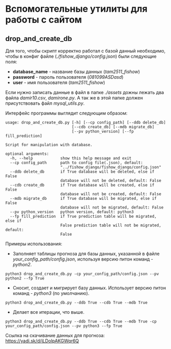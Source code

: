 # Вспомогательные утилиты для работы с сайтом

## drop_and_create_db

Для того, чтобы скрипт корректно работал с базой данный необходимо,
 чтобы в конфиг файле (*./fishow_django/config.json*) были следующие поля:
 * **database_name** - название базы данных (*tam2511_fishow*)
 * **password** - пароль пользователя (*081099ASDasd*)
 * **user** - имя пользователя (*tam2511_fishow*)
 
Если нужно записать данные в файл в папке *./assets* дожны лежать два файла *damir10.csv*, *damirone.py*.
 А так же в этой папке должен присутствовать файл *mysql_utils.py*.

 
Интерфейс программы выглядит следующим образом:

```
usage: drop_and_create_db.py [-h] [--cp config_path] [--ddb delete_db]
                             [--cdb create_db] [--mdb migrate_db]
                             [--pv python_version] [--fp fill_prediction]

Script for manipulation with database.

optional arguments:
  -h, --help            show this help message and exit
  --cp config_path      path to config file(.json), default:
                        "../fishow_django/fishow_django/config.json"
  --ddb delete_db       if True database will be deleted, else if False
                        database will not be deleted, default: False
  --cdb create_db       if True database will be created, else if False
                        database will not be created, default: False
  --mdb migrate_db      if True database will be migrated, else if False
                        database will not be migrated, default: False
  --pv python_version   python version, default: python3
  --fp fill_prediction  if True prediction table will be migrated, else if
                        False prediction table will not be migrated, default:
                        False
```

Примеры использования:
* Заполняет таблицы прогноза для базы данных, указанной в файле *your_config_path/config.json*, используя версию питон
 команд - *python2*.
```
python3 drop_and_create_db.py -cp your_config_path/config.json --pv python2 --fp True
```

* Сносит, создает и мигрирует базу данных. Использует версию питон команд - *python3* (по умолчанию).
```
python3 drop_and_create_db.py --ddb True --cdb True --mdb True
```

* Делает все итерации, что выше.
```
python3 drop_and_create_db.py --ddb True --cdb True --mdb True -cp your_config_path/config.json --pv python3 --fp True
```

 Ссылка на скачивание данных для прогноза: https://yadi.sk/d/jLDolpAKGWqr6Q